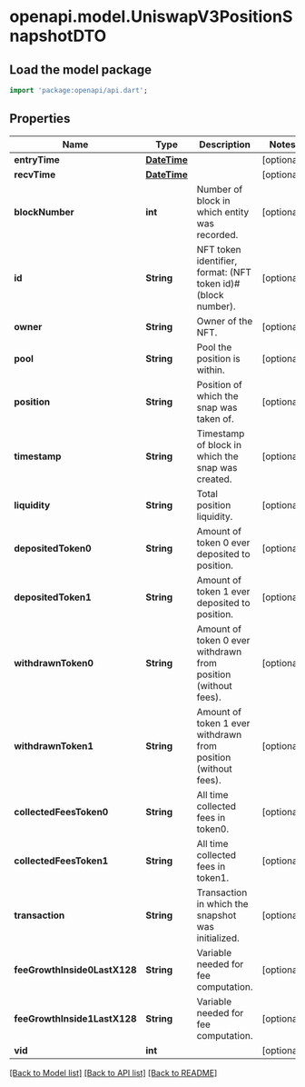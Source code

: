 # openapi.model.UniswapV3PositionSnapshotDTO

## Load the model package
```dart
import 'package:openapi/api.dart';
```

## Properties
Name | Type | Description | Notes
------------ | ------------- | ------------- | -------------
**entryTime** | [**DateTime**](DateTime.md) |  | [optional] 
**recvTime** | [**DateTime**](DateTime.md) |  | [optional] 
**blockNumber** | **int** | Number of block in which entity was recorded. | [optional] 
**id** | **String** | NFT token identifier, format: (NFT token id)#(block number). | [optional] 
**owner** | **String** | Owner of the NFT. | [optional] 
**pool** | **String** | Pool the position is within. | [optional] 
**position** | **String** | Position of which the snap was taken of. | [optional] 
**timestamp** | **String** | Timestamp of block in which the snap was created. | [optional] 
**liquidity** | **String** | Total position liquidity. | [optional] 
**depositedToken0** | **String** | Amount of token 0 ever deposited to position. | [optional] 
**depositedToken1** | **String** | Amount of token 1 ever deposited to position. | [optional] 
**withdrawnToken0** | **String** | Amount of token 0 ever withdrawn from position (without fees). | [optional] 
**withdrawnToken1** | **String** | Amount of token 1 ever withdrawn from position (without fees). | [optional] 
**collectedFeesToken0** | **String** | All time collected fees in token0. | [optional] 
**collectedFeesToken1** | **String** | All time collected fees in token1. | [optional] 
**transaction** | **String** | Transaction in which the snapshot was initialized. | [optional] 
**feeGrowthInside0LastX128** | **String** | Variable needed for fee computation. | [optional] 
**feeGrowthInside1LastX128** | **String** | Variable needed for fee computation. | [optional] 
**vid** | **int** |  | [optional] 

[[Back to Model list]](../README.md#documentation-for-models) [[Back to API list]](../README.md#documentation-for-api-endpoints) [[Back to README]](../README.md)


